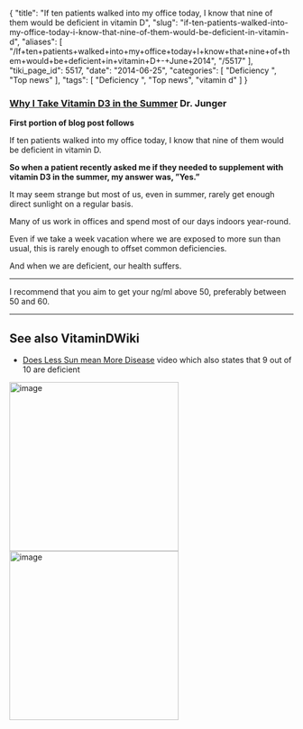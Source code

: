 {
    "title": "If ten patients walked into my office today, I know that nine of them would be deficient in vitamin D",
    "slug": "if-ten-patients-walked-into-my-office-today-i-know-that-nine-of-them-would-be-deficient-in-vitamin-d",
    "aliases": [
        "/If+ten+patients+walked+into+my+office+today+I+know+that+nine+of+them+would+be+deficient+in+vitamin+D+-+June+2014",
        "/5517"
    ],
    "tiki_page_id": 5517,
    "date": "2014-06-25",
    "categories": [
        "Deficiency ",
        "Top news"
    ],
    "tags": [
        "Deficiency ",
        "Top news",
        "vitamin d"
    ]
}


### [Why I Take Vitamin D3 in the Summer](http://www.theepochtimes.com/n3/759172-why-i-take-vitamin-d3-in-the-summer/)  Dr. Junger

 **First portion of blog post follows** 

If ten patients walked into my office today, I know that nine of them would be deficient in vitamin D.

 **So when a patient recently asked me if they needed to supplement with vitamin D3 in the summer, my answer was, ”Yes.”** 

It may seem strange but most of us, even in summer, rarely get enough direct sunlight on a regular basis. 

Many of us work in offices and spend most of our days indoors year-round.

Even if we take a week vacation where we are exposed to more sun than usual, this is rarely enough to offset common deficiencies. 

And when we are deficient, our health suffers.

- - - - - - - - 

I recommend that you aim to get your ng/ml above 50, preferably between 50 and 60.

---

## See also VitaminDWiki

* [Does Less Sun mean More Disease](/posts/does-less-sun-mean-more-disease) video which also states that 9 out of 10 are deficient

<img src="https://d378j1rmrlek7x.cloudfront.net/attachments/jpeg/9-of-10a.jpg" alt="image" width="300">
<img src="https://d378j1rmrlek7x.cloudfront.net/attachments/jpeg/9-of-10-b.jpg" alt="image" width="300">